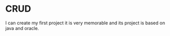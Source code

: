 # CRUD
I can create my first project it is very memorable and its project  is based on java and oracle.
